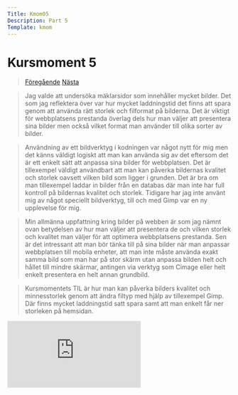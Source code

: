 ```yaml
---
Title: Kmom05
Description: Part 5
Template: kmom
---
```


Kursmoment 5
==================
><a href="kmom04" class="show"><i class="fas fa-arrow-left"></i> Föregående</a> <a href="kmom06" class="show">Nästa <i class="fas fa-arrow-right"></i> </a>

>Jag valde att undersöka mäklarsidor som innehåller mycket bilder. Det som jag reflektera över var hur mycket laddningstid det finns att spara genom att använda rätt storlek och filformat på bilderna. Det är viktigt för webbplatsens prestanda överlag dels hur man väljer att presentera sina bilder men också vilket format man använder till olika sorter av bilder. 

>Användning av ett bildverktyg i kodningen var något nytt för mig men det känns väldigt logiskt att man kan använda sig av det eftersom det är ett enkelt sätt att anpassa sina bilder för webbplatsen. Det är tillexempel väldigt användbart att man kan påverka bildernas kvalitet och storlek oavsett vilken bild som ligger i grunden. Det är bra om man tillexempel laddar in bilder från en databas där man inte har full kontroll på bildernas kvalitet och storlek. Tidigare har jag inte använt mig av något speciellt bildverktyg, till och med Gimp var en ny upplevelse för mig. 

>Min allmänna uppfattning kring bilder på webben är som jag nämnt ovan betydelsen av hur man väljer att presentera de och vilken storlek och kvalitet man väljer för att optimera webbplatsens prestanda. Sen är det intressant att man bör tänka till på sina bilder när man anpassar webbplatsen till mobila enheter, att man inte måste använda exakt samma bild som man har på stor skärm utan anpassa bilden helt och hållet till mindre skärmar, antingen via verktyg som Cimage eller helt enkelt presentera en helt annan grundbild. 

>Kursmomentets TIL är hur man kan påverka bilders kvalitet och minnesstorlek genom att ändra filtyp med hjälp av tillexempel Gimp. Där finns mycket laddningstid satt spara samt att man enkelt får ner storleken på hemsidan. 

<div class="embed-container">
    <iframe src="https://www.youtube.com/embed/NKSy30igiHU" frameborder="0" allowfullscreen></iframe>
</div>
